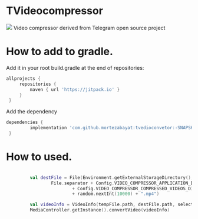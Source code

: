 # TVideocompressor
[![](https://jitpack.io/v/mortezabayat/tvedioconvetor.svg)](https://jitpack.io/#mortezabayat/tvedioconvetor)
Video compressor derived from Telegram open source project

# How to add to gradle.
   Add it in your root build.gradle at the end of repositories:
   ```gradle
   allprojects {
		repositories {
			maven { url 'https://jitpack.io' }
		}
	}
  ```
  Add the dependency
   ```gradle
   dependencies {
	        implementation 'com.github.mortezabayat:tvedioconvetor:-SNAPSHOT'
	}
   ```
# How to used.
   ```kotlin

            val destFile = File(Environment.getExternalStorageDirectory(),
                    File.separator + Config.VIDEO_COMPRESSOR_APPLICATION_DIR_NAME
                            + Config.VIDEO_COMPRESSOR_COMPRESSED_VIDEOS_DIR + File.separator
                            + random.nextInt(10000) + ".mp4")

            val videoInfo = VideoInfo(tempFile.path, destFile.path, selectedCompression, mute)
            MediaController.getInstance().convertVideo(videoInfo)
   ```

